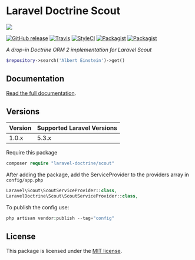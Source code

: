 # Laravel Doctrine Scout

<img src="https://cloud.githubusercontent.com/assets/7728097/12726966/cf009822-c91a-11e5-8f19-63ce1d77e8b2.jpg"/>

[![GitHub release](https://img.shields.io/github/release/laravel-doctrine/scout.svg?style=flat-square)](https://packagist.org/packages/laravel-doctrine/scout)
[![Travis](https://img.shields.io/travis/laravel-doctrine/scout.svg?style=flat-square)](https://travis-ci.org/laravel-doctrine/scout)
[![StyleCI](https://styleci.io/repos/66964312/shield)](https://styleci.io/repos/66964312)
[![Packagist](https://img.shields.io/packagist/dm/laravel-doctrine/scout.svg?style=flat-square)](https://packagist.org/packages/laravel-doctrine/scout)
[![Packagist](https://img.shields.io/packagist/dt/laravel-doctrine/scout.svg?style=flat-square)](https://packagist.org/packages/laravel-doctrine/scout)

*A drop-in Doctrine ORM 2 implementation for Laravel Scout*

```php
$repository->search('Albert Einstein')->get()
```

## Documentation

[Read the full documentation](http://www.laraveldoctrine.org/docs/current/scout).

## Versions

Version | Supported Laravel Versions
:---------|:----------
1.0.x | 5.3.x

Require this package  

```php
composer require "laravel-doctrine/scout"
```

After adding the package, add the ServiceProvider to the providers array in `config/app.php`

```php
Laravel\Scout\ScoutServiceProvider::class,
LaravelDoctrine\Scout\ScoutServiceProvider::class,
```

To publish the config use:

```php
php artisan vendor:publish --tag="config"
```

## License

This package is licensed under the [MIT license](https://github.com/laravel-doctrine/scout/blob/master/LICENSE).

